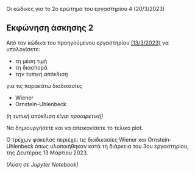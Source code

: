 Οι κώδικες για το 2ο ερώτημα του εργαστηρίου 4 (20/3/2023)

## Εκφώνηση άσκησης 2

Από τον κώδικα του προηγούμενου εργαστηρίου [(13/3/2023)](https://github.com/p19pago/stochastic-data-analysis-2023/tree/main/Labs/Lab3) να υπολογίσετε:

- τη μέση τιμή
- τη διασπορά
- *την τυπική απόκλιση*

για τις παρακάτω διαδικασίες

- Wiener
- Ornstein-Uhlenbeck

*(η τυπική απόκλιση είναι προαιρετική)*

Να δημιουργήσετε και να απεικονίσετε το τελικό plot.

Ο τρέχων φάκελος περιέχει τις διαδικασίες Wiener και Ornstein-Uhlenbeck όπως υλοποιήθηκαν κατά τη διάρκεια του 3ου εργαστηρίου, της Δευτέρας 13 Μαρτίου 2023.

*[Λύση σε Jupyter Notebook]*
